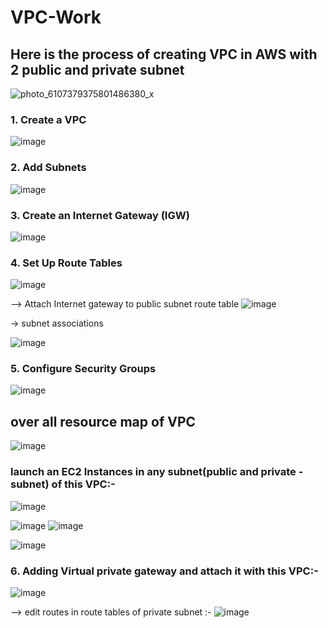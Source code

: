 # VPC-Work
## Here is the process of creating VPC in AWS with 2 public and private subnet
![photo_6107379375801486380_x](https://github.com/user-attachments/assets/feeb8ef0-e750-4948-b039-0cb66e11321b)

### 1. Create a VPC
![image](https://github.com/user-attachments/assets/f237fd4d-644d-4e30-94ff-e829be2556b7)


### 2. Add Subnets
![image](https://github.com/user-attachments/assets/5846dae2-22a5-4456-be00-209e4321e6b1)


### 3. Create an Internet Gateway (IGW)
![image](https://github.com/user-attachments/assets/8f050131-0a41-4e6b-82d3-36f5842596cd)


### 4. Set Up Route Tables
![image](https://github.com/user-attachments/assets/5f517a59-edef-447a-ae04-4c6eaec806b3)

--> Attach Internet gateway to public subnet route table
![image](https://github.com/user-attachments/assets/279b9245-6463-4964-8473-2239b34d19aa)

-> subnet associations

![image](https://github.com/user-attachments/assets/99e4dc47-b39c-4a97-9432-23c5dfef7c4f)

### 5. Configure Security Groups

![image](https://github.com/user-attachments/assets/d2500fe0-c8ab-44dc-8ab8-c80f2aa93b64)

## over all resource map of VPC
![image](https://github.com/user-attachments/assets/47a4ed2f-f5df-4186-8045-2daa1e714d3f)

### launch an EC2 Instances in any subnet(public and private -subnet) of this VPC:-
![image](https://github.com/user-attachments/assets/f60a5422-3595-4722-8430-c85474bcc2b9)

![image](https://github.com/user-attachments/assets/b1af9f61-0d51-422e-a061-98619832aa2b)
![image](https://github.com/user-attachments/assets/34fb8f2b-222b-4910-a5b1-bc0598b4d2c7)

![image](https://github.com/user-attachments/assets/20e7231a-5941-4c77-9658-4826a1e79d96)

### 6. Adding Virtual private gateway and attach it with this VPC:-
![image](https://github.com/user-attachments/assets/a75f002d-60bc-47c9-a498-727d12de02fe)

--> edit routes in route tables of private subnet :-
![image](https://github.com/user-attachments/assets/39f13e5b-0e86-4ff9-98ab-c584dee71df2)






